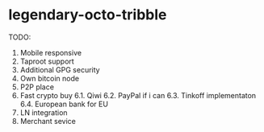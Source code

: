 # legendary-octo-tribble


TODO:
1. Mobile responsive
2. Taproot support
3. Additional GPG security
4. Own bitcoin node
5. P2P place
6. Fast crypto buy
  6.1. Qiwi
  6.2. PayPal if i can
  6.3. Tinkoff implementaton
  6.4. European bank for EU
7. LN integration
8. Merchant sevice
